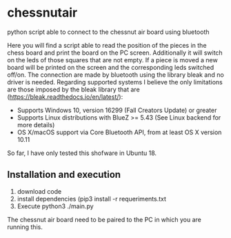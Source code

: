 # chessnutair
python script able to connect to the chessnut air board using bluetooth

Here you will find a script able to read the position of the pieces in the chess board and print the board on the PC screen. Additionally it will switch on the leds of those squares that are not empty. If a piece is moved a new board will be printed on the screen and the corresponding leds switched off/on.
The connection are made by bluetooth using the library bleak and no driver is needed. Regarding supported systems I believe the only limitations are those imposed by the bleak library that are (https://bleak.readthedocs.io/en/latest/):

 * Supports Windows 10, version 16299 (Fall Creators Update) or greater
 * Supports Linux distributions with BlueZ >= 5.43 (See Linux backend for more details)
 * OS X/macOS support via Core Bluetooth API, from at least OS X version 10.11

So far, I have only tested this shofware in Ubuntu 18.

## Installation and execution
 1. download code
 1. install dependencies (pip3 install -r requeriments.txt
 1. Execute python3 ./main.py
 
 The chessnut air board need to be paired to the PC in which you are running this.
 
